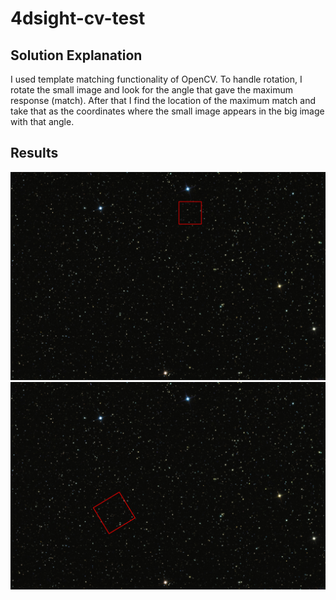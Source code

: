 # 4dsight-cv-test

## Solution Explanation

I used template matching functionality of OpenCV. To handle rotation, I rotate the small image and look for the angle that gave the maximum response (match). After that I find the location of the maximum match and take that as the coordinates where the small image appears in the big image with that angle.

## Results

![png](./result.png)
![png](./result_rotated.png)